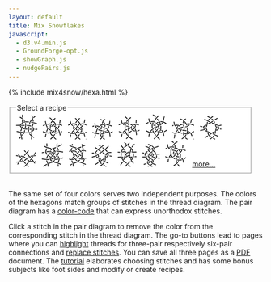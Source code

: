 ```yaml
---
layout: default
title: Mix Snowflakes
javascript:
  - d3.v4.min.js
  - GroundForge-opt.js
  - showGraph.js
  - nudgePairs.js
---
```


<script>{% include mix4snow/hexa.js %}</script>
{% include mix4snow/hexa.html %}

<fieldset style="background: #FFF; max-width:90%; max-height:145px; overflow: auto"><legend>Select a recipe</legend>
<a href="javascript:recipe('crc,crclctc,ctcrc,rcl,c,c',false)" title="family 123"><img src="weaving-4x4.png" alt="weaving 4x4"></a> &nbsp;
<a href="javascript:recipe('tc,rclcrc,clcrcl,ct',true)" title="family 321"><img src="star.png" alt="star"></a> &nbsp;
<a href="javascript:recipe('tcr,lctc,ctcr,lct',false)" title="family 321"><img src="ring-s.png" alt="ring │"></a> &nbsp;
<a href="javascript:recipe('tcl,lctc,ctcr,rct',false)" title="family 321"><img src="ring-e.png" alt="ring ╱"></a> &nbsp;
<a href="javascript:recipe('t,lctc,ctcr,ctct',true)" title="family 321"><img src="triangle.png" alt="triangle"></a> &nbsp;
<a href="javascript:recipe('t,rc,ctc,rclcr,ctcl,ct',false)" title="family 153426"><img src="spider.png" alt="leaning crossed spider"></a> &nbsp;
<a href="javascript:recipe('t,rctc,ctctcl,ctct',false)" title="family 154326"><img src="pagoda.png" alt="pagoda"></a> &nbsp;
<a href="javascript:recipe('lc,crclclc,crcrclc,cr',false)" title="family 426153"><img src="open.png" alt="open"></a> &nbsp;
<a href="javascript:recipe('r,lrc,ctcr,lct',true)" title="family 456123"><img src="diamond.png" alt="diamond"></a> &nbsp;
<a href="javascript:recipe('c,ctc,rclc,ctc,rc,rcl,ctc,c',false)" title="family 456123"><img src="dogwood.png" alt="dogwood 1"></a> &nbsp;
<a href="javascript:recipe('cr,ctcl,ctcr,ctcl,ctc,c',false)" title="family 526143"><img src="dogwood2.png" alt="dogwood 2"></a> &nbsp;
<a href="javascript:recipe('lcr,ctclc,crclc,cr',false)" title="family 531642"><img src="acorn.png" alt="acorn"></a> &nbsp;
<a href="javascript:recipe('lcrc,clcrc,clcrc,clcr',false)" title="family 564312"><img src="flanders.png" alt="ringed flanders"></a> &nbsp;
<a href="javascript:recipe('r,c,crc,ctc,lcrcl,ctc,crc,cl',false)" title="family 623451"><img src="spider-2heads.png" alt="spider with 2 heads"></a> &nbsp;
<a href="javascript:recipe('tctc,rctcl,ctcl,ctct',true)" title="family 651234"><img src="leaning-spider.png" alt="leaning crossed spider"></a> &nbsp;
<a href="/GroundForge-help/snow-mix#recipes-for-the-mixer" title="more recipes">more...</a>
</fieldset>
<br>


The same set of four colors serves two independent purposes.
The colors of the hexagons match groups of stitches in the thread diagram.
The pair diagram has a [color-code] that can express unorthodox stitches.

Click a stitch in the pair diagram to remove the color from the corresponding stitch in the thread diagram.
The go-to buttons lead to pages where you can [highlight] threads 
for three-pair respectively six-pair connections and [replace stitches].
You can save all three pages as a [PDF] document.
The [tutorial] elaborates choosing stitches and has some bonus subjects like
foot sides and modify or create recipes.

[color-code]: /GroundForge-help/color-rules
[tutorial]: /GroundForge-help/snow-mix
[highlight]: /GroundForge-help/clips/color
[replace stitches]: /GroundForge-help/clips/flip
[PDF]: /GroundForge-help/clips/print-as-pdf

